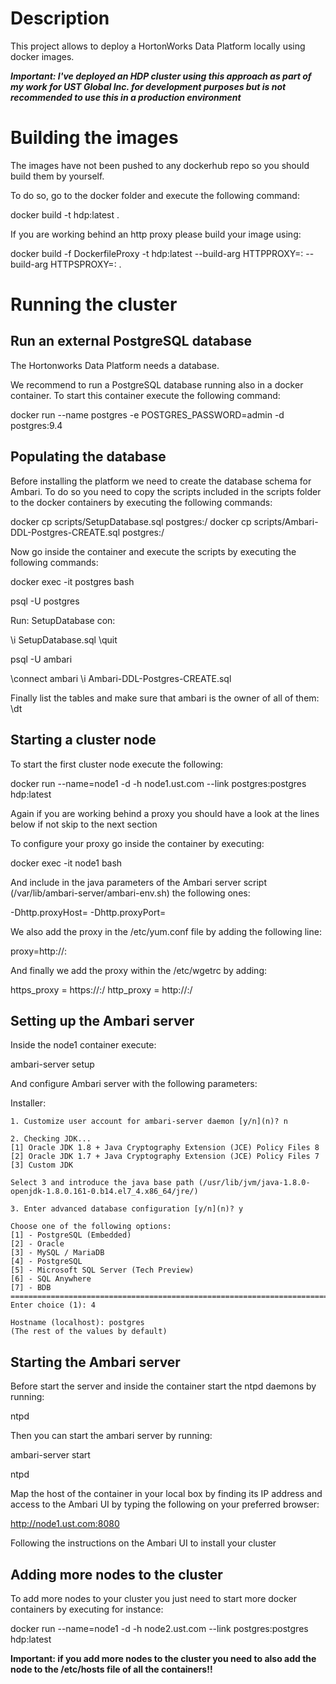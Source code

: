 # Description

This project allows to deploy a HortonWorks Data Platform locally using docker images.

_**Important: I've deployed an HDP cluster using this approach as part of my work for UST Global Inc. for development purposes but is not recommended to use this in a production environment**_

# Building the images

The images have not been pushed to any dockerhub repo so you should build them by yourself.

To do so, go to the docker folder and execute the following command:

docker build -t hdp:latest .

If you are working behind an http proxy please build your image using:

docker build -f DockerfileProxy -t hdp:latest --build-arg HTTPPROXY=<your-proxy-host>:<your-proxy-port> --build-arg HTTPSPROXY=<your-proxy-host>:<your-proxy-port> .

# Running the cluster

## Run an external PostgreSQL database

The Hortonworks Data Platform needs a database.

We recommend to run a PostgreSQL database running also in a docker container. To start this container execute the following command:

docker run --name postgres -e POSTGRES_PASSWORD=admin -d postgres:9.4

## Populating the database

Before installing the platform we need to create the database schema for Ambari. To do so you need to copy the scripts included in the scripts folder to the docker containers by executing the following commands:

docker cp scripts/SetupDatabase.sql postgres:/
docker cp scripts/Ambari-DDL-Postgres-CREATE.sql postgres:/

Now go inside the container and execute the scripts by executing the following commands:


docker exec -it postgres bash

psql -U postgres

Run: SetupDatabase con:

\i SetupDatabase.sql
\quit


psql -U ambari

\connect ambari 
\i Ambari-DDL-Postgres-CREATE.sql

Finally list the tables and make sure that ambari is the owner of all of them:
\dt     

## Starting a cluster node

To start the first cluster node execute the following:

docker run --name=node1 -d -h node1.ust.com --link postgres:postgres hdp:latest         

Again if you are working behind a proxy you should have a look at the lines below if not skip to the next section

To configure your proxy go inside the container by executing:

docker exec -it node1 bash

And include in the java parameters of the Ambari server script (/var/lib/ambari-server/ambari-env.sh) the following ones:

-Dhttp.proxyHost=<your-proxy-host>
-Dhttp.proxyPort=<your-proxy-port>


We also add the proxy in the /etc/yum.conf file by adding the following line:

proxy=http://<your-proxy-host>:<your-proxy-port>

And finally we add the proxy within the /etc/wgetrc by adding:

https_proxy = https://<your-proxy-host>:<your-proxy-port>/
http_proxy = http://<your-proxy-host>:<your-proxy-port>/


## Setting up the Ambari server

Inside the node1 container execute:

ambari-server setup

And configure Ambari server with the following parameters:

Installer:

```
1. Customize user account for ambari-server daemon [y/n](n)? n

2. Checking JDK...
[1] Oracle JDK 1.8 + Java Cryptography Extension (JCE) Policy Files 8
[2] Oracle JDK 1.7 + Java Cryptography Extension (JCE) Policy Files 7
[3] Custom JDK

Select 3 and introduce the java base path (/usr/lib/jvm/java-1.8.0-openjdk-1.8.0.161-0.b14.el7_4.x86_64/jre/)

3. Enter advanced database configuration [y/n](n)? y

Choose one of the following options:
[1] - PostgreSQL (Embedded)
[2] - Oracle
[3] - MySQL / MariaDB
[4] - PostgreSQL
[5] - Microsoft SQL Server (Tech Preview)
[6] - SQL Anywhere
[7] - BDB
==============================================================================
Enter choice (1): 4

Hostname (localhost): postgres
(The rest of the values by default)
```

## Starting the Ambari server

Before start the server and inside the container start the ntpd daemons by running:

ntpd

Then you can start the ambari server by running:

ambari-server start

ntpd

Map the host of the container in your local box by finding its IP address and access to the Ambari UI by typing the following on your preferred browser:

http://node1.ust.com:8080

Following the instructions on the Ambari UI to install your cluster


## Adding more nodes to the cluster

To add more nodes to your cluster you just need to start more docker containers by executing for instance:

docker run --name=node1 -d -h node2.ust.com --link postgres:postgres hdp:latest 


**Important: if you add more nodes to the cluster you need to also add the node to the /etc/hosts file of all the containers!!**

